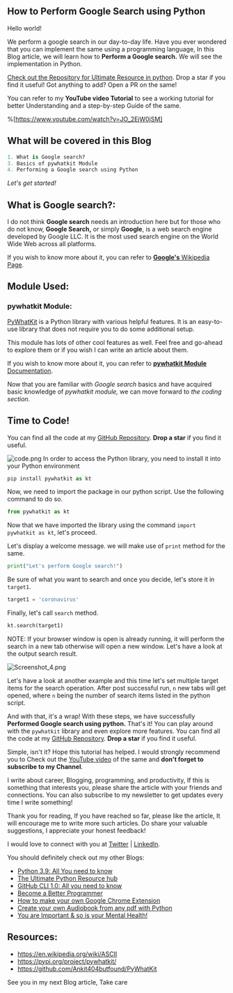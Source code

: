 ## How to Perform Google Search using Python

Hello world!

We perform a google search in our day-to-day life. Have you ever wondered that you can implement the same using a programming language, In this Blog article, we will learn how to **Perform a Google search.** We will see the implementation in Python.

[Check out the Repository for Ultimate Resource in python](https://github.com/ayushi7rawat/Ultimate-Python-Resource-Hub). Drop a star if you find it useful! Got anything to add? Open a PR on the same!

You can refer to my **YouTube video Tutorial** to see a working tutorial for better Understanding and a step-by-step Guide of the same. 

%[https://www.youtube.com/watch?v=JO_2EjW0jSM]

## What will be covered in this Blog

```python
1. What is Google search?
3. Basics of pywhatkit Module
4. Performing a Google search using Python
```

*Let's get started!*

## What is Google search?:

I do not think **Google search** needs an introduction here but for those who do not know, **Google Search,** or simply **Google**, is a web search engine developed by Google LLC. It is the most used search engine on the World Wide Web across all platforms.

If you wish to know more about it, you can refer to [**Google's** Wikipedia Page](https://en.wikipedia.org/wiki/Google). 

## Module Used:

### pywhatkit Module:

[PyWhatKit](https://pypi.org/project/pywhatkit/) is a Python library with various helpful features. It is an easy-to-use library that does not require you to do some additional setup. 

This module has lots of other cool features as well. Feel free and go-ahead to explore them or if you wish I can write an article about them.

If you wish to know more about it, you can refer to [**pywhatkit Module** Documentation](https://github.com/Ankit404butfound/PyWhatKit). 

Now that you are familiar with *Google search* basics and have acquired basic knowledge of *pywhatkit module,* we can move forward to *the coding section.*

## Time to Code!

You can find all the code at my [GitHub Repository](https://github.com/ayushi7rawat/Youtube-Projects/tree/master/Perform%20Google%20search). **Drop a star** if you find it useful.

![code.png](https://cdn.hashnode.com/res/hashnode/image/upload/v1609988982683/4zBDHb85P.png)
In order to access the Python library, you need to install it into your Python environment

```python
pip install pywhatkit as kt
```

Now, we need to import the package in our python script. Use the following command to do so.

```python
from pywhatkit as kt
```

Now that we have imported the library using the command `import pywhatkit as kt`, let's proceed. 

Let's display a welcome message. we will make use of `print` method for the same.

```python
print("Let's perform Google search!")
```

Be sure of what you want to search and once you decide, let's store it in `target1`.

```python
target1 = 'coronavirus'
```

Finally, let's call `search` method. 

```python
kt.search(target1)
```

NOTE: If your browser window is open is already running, it will perform the search in a new tab otherwise will open a new window. Let's have a look at the output search result.

![Screenshot_4.png](https://cdn.hashnode.com/res/hashnode/image/upload/v1609989009323/hJoDQSfQ-.png)

Let's have a look at another example and this time let's set multiple target items for the search operation. After post successful run, `n` new tabs will get opened, where `n` being the number of search items listed in the python script.



And with that, it's a wrap! With these steps, we have successfully **Performed Google search using python.** That's it! You can play around with the `pywhatkit` library and even explore more features. You can find all the code at my [GitHub Repository](https://github.com/ayushi7rawat/Youtube-Projects/tree/master/Perform%20Google%20search). **Drop a star** if you find it useful.

Simple, isn't it? Hope this tutorial has helped. I would strongly recommend you to Check out the [YouTube video](https://www.youtube.com/watch?v=JO_2EjW0jSM) of the same and **don't forget to subscribe to my Channel**. 

I write about career, Blogging, programming, and productivity, If this is something that interests you, please share the article with your friends and connections. You can also subscribe to my newsletter to get updates every time I write something!

Thank you for reading, If you have reached so far, please like the article, It will encourage me to write more such articles.  Do share your valuable suggestions, I appreciate your honest feedback!

I would love to connect with you at [Twitter](https://twitter.com/ayushi7rawat) | [LinkedIn](https://www.linkedin.com/in/ayushi7rawat/).


You should definitely check out my other Blogs:

- [Python 3.9: All You need to know](https://ayushirawat.com/python-39-all-you-need-to-know)
- [The Ultimate Python Resource hub](https://ayushirawat.com/the-ultimate-python-resource-hub)
- [GitHub CLI 1.0: All you need to know](https://ayushirawat.com/github-cli-10-all-you-need-to-know)
- [Become a Better Programmer](https://ayushirawat.com/become-a-better-programmer)
- [How to make your own Google Chrome Extension](https://ayushirawat.com/how-to-make-your-own-google-chrome-extension-1)
- [Create your own Audiobook from any pdf with Python](https://ayushirawat.com/create-your-own-audiobook-from-any-pdf-with-python)
- [You are Important & so is your Mental Health!](https://ayushirawat.com/you-are-important-and-so-is-your-mental-health)

## Resources:

- https://en.wikipedia.org/wiki/ASCII
- https://pypi.org/project/pywhatkit/
- https://github.com/Ankit404butfound/PyWhatKit

See you in my next Blog article, Take care